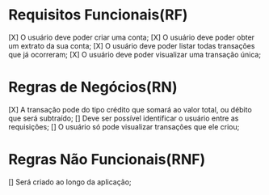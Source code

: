 # Requisitos Funcionais(RF)

[X] O usuário deve poder criar uma conta;
[X] O usuário deve poder obter um extrato da sua conta;
[X] O usuário deve poder listar todas transações que já ocorreram;
[X] O usuário deve poder visualizar uma transação única;

# Regras de Negócios(RN)

[X] A transação pode do tipo crédito que somará ao valor total, ou débito que será subtraído;
[] Deve ser possível identificar o usuário entre as requisições;
[] O usuário só pode visualizar transações que ele criou;

# Regras Não Funcionais(RNF)

[] Será criado ao longo da aplicação;